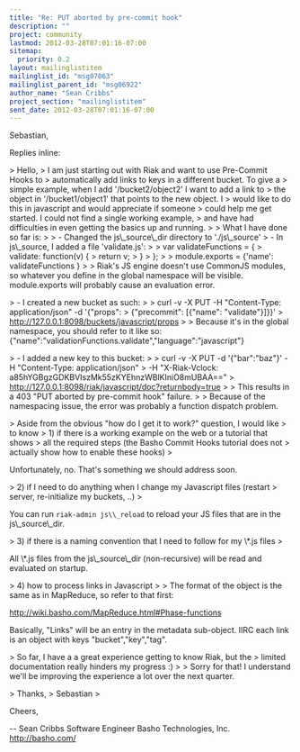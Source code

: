 ```yaml
---
title: "Re: PUT aborted by pre-commit hook"
description: ""
project: community
lastmod: 2012-03-28T07:01:16-07:00
sitemap:
  priority: 0.2
layout: mailinglistitem
mailinglist_id: "msg07063"
mailinglist_parent_id: "msg06922"
author_name: "Sean Cribbs"
project_section: "mailinglistitem"
sent_date: 2012-03-28T07:01:16-07:00
---
```



Sebastian,

Replies inline:


&gt; Hello,
&gt; I am just starting out with Riak and want to use Pre-Commit Hooks to
&gt; automatically add links to keys in a different bucket. To give a
&gt; simple example, when I add '/bucket2/object2' I want to add a link to
&gt; the object in '/bucket1/object1' that points to the new object. I
&gt; would like to do this in javascript and would appreciate if someone
&gt; could help me get started. I could not find a single working example,
&gt; and have had difficulties in even getting the basics up and running.
&gt;
&gt; What I have done so far is:
&gt;
&gt; - Changed the js\\_source\\_dir directory to './js\\_source'
&gt; - In js\\_source, I added a file 'validate.js':
&gt;
&gt; var validateFunctions = {
&gt; validate: function(v) {
&gt; return v;
&gt; }
&gt; };
&gt;
&gt; module.exports = {'name': validateFunctions }
&gt;
&gt;
Riak's JS engine doesn't use CommonJS modules, so whatever you define in
the global namespace will be visible. module.exports will probably cause an
evaluation error.


&gt; - I created a new bucket as such:
&gt;
&gt; curl -v -X PUT -H "Content-Type: application/json" -d '{"props":
&gt; {"precommit": [{"name": "validate"}]}}'
&gt; http://127.0.0.1:8098/buckets/javascript/props
&gt;
&gt;
Because it's in the global namespace, you should refer to it like so:
{"name":"validationFunctions.validate","language":"javascript"}


&gt; - I added a new key to this bucket:
&gt;
&gt; curl -v -X PUT -d '{"bar":"baz"}' -H "Content-Type: application/json"
&gt; -H "X-Riak-Vclock: a85hYGBgzGDKBVIszMk55zKYEhnzWBlKIniO8mUBAA=="
&gt; http://127.0.0.1:8098/riak/javascript/doc?returnbody=true
&gt;
&gt; This results in a 403 "PUT aborted by pre-commit hook" failure.
&gt;
&gt;
Because of the namespacing issue, the error was probably a function
dispatch problem.


&gt; Aside from the obvious "how do I get it to work?" question, I would like
&gt; to know
&gt; 1) if there is a working example on the web or a tutorial that shows
&gt; all the required steps (the Basho Commit Hooks tutorial does not
&gt; actually show how to enable these hooks)
&gt;

Unfortunately, no. That's something we should address soon.


&gt; 2) if I need to do anything when I change my Javascript files (restart
&gt; server, re-initialize my buckets, ..)
&gt;

You can run `riak-admin js\\_reload` to reload your JS files that are in the
js\\_source\\_dir.


&gt; 3) if there is a naming convention that I need to follow for my \\*.js files
&gt;

All \\*.js files from the js\\_source\\_dir (non-recursive) will be read and
evaluated on startup.


&gt; 4) how to process links in Javascript
&gt;
&gt;
The format of the object is the same as in MapReduce, so refer to that
first:

http://wiki.basho.com/MapReduce.html#Phase-functions

Basically, "Links" will be an entry in the metadata sub-object. IIRC each
link is an object with keys "bucket","key","tag".


&gt; So far, I have a a great experience getting to know Riak, but the
&gt; limited documentation really hinders my progress :)
&gt;
&gt;
Sorry for that! I understand we'll be improving the experience a lot over
the next quarter.


&gt; Thanks,
&gt; Sebastian
&gt;

Cheers,

-- 
Sean Cribbs 
Software Engineer
Basho Technologies, Inc.
http://basho.com/
